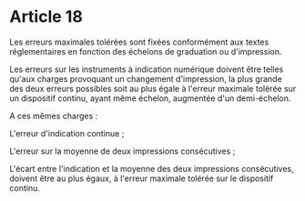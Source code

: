 # Article 18

Les erreurs maximales tolérées sont fixées conformément aux textes réglementaires en fonction des échelons de graduation ou d'impression.

Les erreurs sur les instruments à indication numérique doivent être telles qu'aux charges provoquant un changement d'impression, la plus grande des deux erreurs possibles soit au plus égale à l'erreur maximale tolérée sur un dispositif continu, ayant même échelon, augmentée d'un demi-échelon.

A ces mêmes charges :

L'erreur d'indication continue ;

L'erreur sur la moyenne de deux impressions consécutives ;

L'écart entre l'indication et la moyenne des deux impressions consécutives, doivent être au plus égaux, à l'erreur maximale tolérée sur le dispositif continu.
